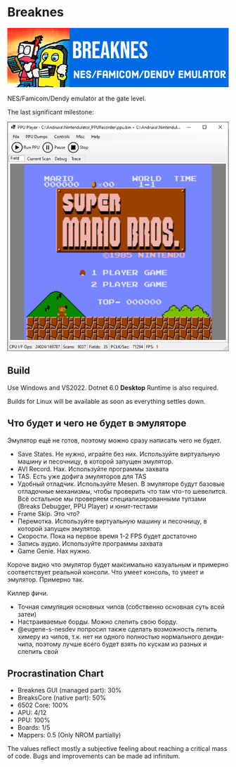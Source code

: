 # Breaknes

![logo](/Breaknes/Breaknes/157481692-2ecd4e71-2599-4050-9ce0-815c0336ad27.png)

NES/Famicom/Dendy emulator at the gate level.

The last significant milestone:

![mariwa](/UserManual/imgstore/mariwa.png)

## Build

Use Windows and VS2022. Dotnet 6.0 **Desktop** Runtime is also required.

Builds for Linux will be available as soon as everything settles down.

## Что будет и чего не будет в эмуляторе

Эмулятор ещё не готов, поэтому можно сразу написать чего не будет.

- Save States. Не нужно, играйте без них. Используйте виртуальную машину и песочницу, в которой запущен эмулятор.
- AVI Record. Нах. Используйте программы захвата
- TAS. Есть уже дофига эмуляторов для TAS
- Удобный отладчик. Используйте Mesen. В эмуляторе будут базовые отладочные механизмы, чтобы проверить что там что-то шевелится. Всё остальное мы проверяем специализированными тулзами (Breaks Debugger, PPU Player) и юнит-тестами
- Frame Skip. Это что?
- Перемотка. Используйте виртуальную машину и песочницу, в которой запущен эмулятор.
- Скорости. Пока на первое время 1-2 FPS будет достаточно
- Запись аудио. Используйте программы захвата
- Game Genie. Нах нужно.

Короче видно что эмулятор будет максимально казуальным и примерно соответствует реальной консоли. Что умеет консоль, то умеет и эмулятор. Примерно так.

Киллер фичи.

- Точная симуляция основных чипов (собственно основная суть всей затеи)
- Настраиваемые борды. Можно слепить свою борду.
- @eugene-s-nesdev попросил также сделать возможность лепить химеру из чипов, т.к. нет ни одного полностью нормального денди-чипа, поэтому лучше всего будет взять по кускам из разных и слепить свой

## Procrastination Chart

- Breaknes GUI (managed part): 30%
- BreaksCore (native part): 50%
- 6502 Core: 100%
- APU: 4/12
- PPU: 100%
- Boards: 1/5
- Mappers: 0.5 (Only NROM partially)

The values reflect mostly a subjective feeling about reaching a critical mass of code. Bugs and improvements can be made ad infinitum.
